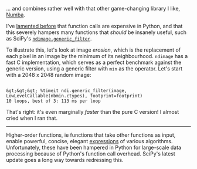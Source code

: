 <!--
.. title: SciPy's new LowLevelCallable is a game-changer
.. slug: scipys-new-lowlevelcallable-is-a-game-changer
.. date: 2017-03-12 14:41:41
.. tags: Numba,open-source,Planet SciPy,programming,Python,science,SciPy
.. category: 
.. link: 
.. description: 
.. type: text
.. has_math: no
.. status: published
.. wp-status: publish
-->

<html><body><p>... and combines rather well with that other game-changing library I like, <a href="https://ilovesymposia.com/2016/12/20/numba-in-the-real-world/">Numba</a>.

I've <a href="https://ilovesymposia.com/2015/12/10/the-cost-of-a-python-function-call/">lamented before</a> that function calls are expensive in Python, and that this severely hampers many functions that <em>should</em> be insanely useful, such as SciPy's <a href="https://docs.scipy.org/doc/scipy/reference/generated/scipy.ndimage.generic_filter.html#scipy.ndimage.generic_filter"><code>ndimage.generic_filter</code></a>.

To illustrate this, let's look at image <em>erosion</em>, which is the replacement of each pixel in an image by the minimum of its neighbourhood. <code>ndimage</code> has a fast C implementation, which serves as a perfect benchmark against the generic version, using a generic filter with <code>min</code> as the operator. Let's start with a 2048 x 2048 random image:

```http://cython.readthedocs.io/en/latest/src/userguide/language_basics.html#types

&gt;&gt;&gt; %timeit ndi.generic_filter(image, LowLevelCallable(nbmin.ctypes), footprint=footprint)
10 loops, best of 3: 113 ms per loop

```

That's right: it's even marginally <em>faster</em> than the pure C version! I almost cried when I ran that.

</p><hr>

Higher-order functions, ie functions that take other functions as input, enable powerful, concise, elegant <a href="https://ilovesymposia.com/2014/06/24/a-clever-use-of-scipys-ndimage-generic_filter-for-n-dimensional-image-processing/">expressions</a> of various algorithms. Unfortunately, these have been hampered in Python for large-scale data processing because of Python's function call overhead. SciPy's latest update goes a long way towards redressing this.</body></html>
